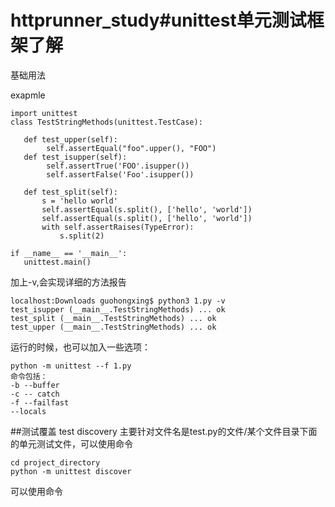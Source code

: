# httprunner_study#unittest单元测试框架了解
基础用法

exapmle

    import unittest
    class TestStringMethods(unittest.TestCase):

	   def test_upper(self):
	    	self.assertEqual("foo".upper(), "FOO")
	   def test_isupper(self):
		    self.assertTrue('FOO'.isupper())
		    self.assertFalse('Foo'.isupper())

	   def test_split(self):
	 	   s = 'hello world'
	 	   self.assertEqual(s.split(), ['hello', 'world'])
	 	   self.assertEqual(s.split(), ['hello', 'world'])
	 	   with self.assertRaises(TypeError):
	 		   s.split(2)

    if __name__ == '__main__':
	   unittest.main()

加上-v,会实现详细的方法报告

    localhost:Downloads guohongxing$ python3 1.py -v
    test_isupper (__main__.TestStringMethods) ... ok
    test_split (__main__.TestStringMethods) ... ok
    test_upper (__main__.TestStringMethods) ... ok
运行的时候，也可以加入一些选项：

    python -m unittest --f 1.py
    命令包括：
    -b --buffer
    -c -- catch
    -f --failfast
    --locals
    

##测试覆盖 test discovery
主要针对文件名是test.py的文件/某个文件目录下面的单元测试文件，可以使用命令

    cd project_directory
    python -m unittest discover

可以使用命令



   
